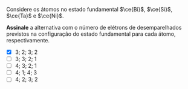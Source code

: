 Considere os átomos no estado fundamental $\ce{Bi}$, $\ce{Si}$, $\ce{Ta}$ e $\ce{Ni}$.

**Assinale** a alternativa com o número de elétrons de desemparelhados previstos na configuração do estado fundamental para cada átomo, respectivamente.

- [x] 3; 2; 3; 2
- [ ] 3; 3; 2; 1
- [ ] 4; 3; 2; 1
- [ ] 4; 1; 4; 3
- [ ] 4; 2; 3; 2
